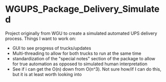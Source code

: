 # WGUPS_Package_Delivery_Simulated
Project originally from WGU to create a simulated automated UPS delivery process.
Things I want to work on:
- GUI to see progress of trucks/updates
- Multi-threading to allow for both trucks to run at the same time
- standardization of the "special notes" section of the package to allow for true automation as opposed to simulated human interpretation
- See if i can get the O(n) down from O(n^3). Not sure how/if I can do this, but it is at least worth looking into

